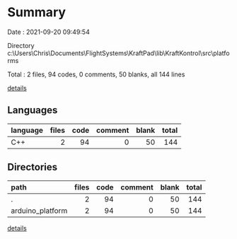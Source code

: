 # Summary

Date : 2021-09-20 09:49:54

Directory c:\Users\Chris\Documents\FlightSystems\KraftPad\lib\KraftKontrol\src\platforms

Total : 2 files,  94 codes, 0 comments, 50 blanks, all 144 lines

[details](details.md)

## Languages
| language | files | code | comment | blank | total |
| :--- | ---: | ---: | ---: | ---: | ---: |
| C++ | 2 | 94 | 0 | 50 | 144 |

## Directories
| path | files | code | comment | blank | total |
| :--- | ---: | ---: | ---: | ---: | ---: |
| . | 2 | 94 | 0 | 50 | 144 |
| arduino_platform | 2 | 94 | 0 | 50 | 144 |

[details](details.md)